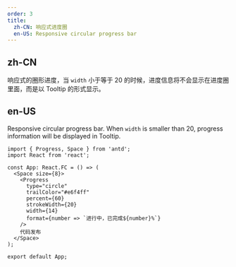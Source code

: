 ```yaml
---
order: 3
title:
  zh-CN: 响应式进度圈
  en-US: Responsive circular progress bar
---
```


## zh-CN

响应式的圈形进度，当 `width` 小于等于 20 的时候，进度信息将不会显示在进度圈里面，而是以 Tooltip 的形式显示。

## en-US

Responsive circular progress bar. When `width` is smaller than 20, progress information will be displayed in Tooltip.

```tsx
import { Progress, Space } from 'antd';
import React from 'react';

const App: React.FC = () => (
  <Space size={8}>
    <Progress
      type="circle"
      trailColor="#e6f4ff"
      percent={60}
      strokeWidth={20}
      width={14}
      format={number => `进行中，已完成${number}%`}
    />
    代码发布
  </Space>
);

export default App;
```
